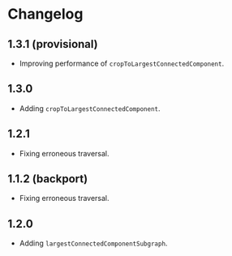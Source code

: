 # Changelog

## 1.3.1 (provisional)

- Improving performance of `cropToLargestConnectedComponent`.

## 1.3.0

- Adding `cropToLargestConnectedComponent`.

## 1.2.1

- Fixing erroneous traversal.

## 1.1.2 (backport)

- Fixing erroneous traversal.

## 1.2.0

- Adding `largestConnectedComponentSubgraph`.
